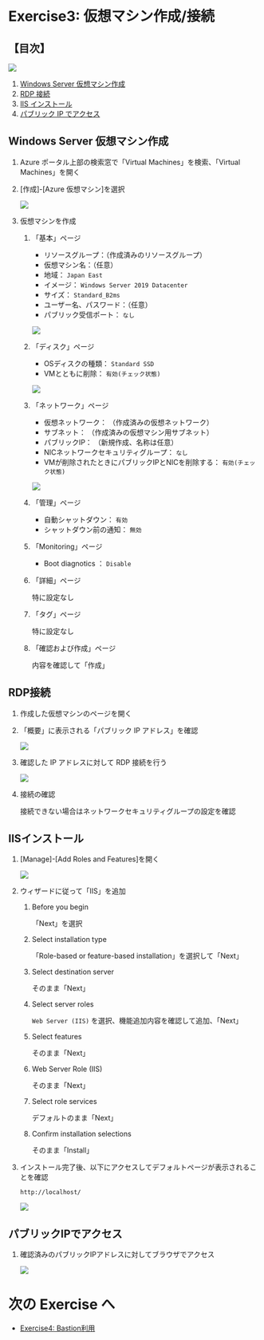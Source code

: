 # Exercise3: 仮想マシン作成/接続

## 【目次】

![](images/ex03-0000-vm.png)

1. [Windows Server 仮想マシン作成](#windows-server-仮想マシン作成)
1. [RDP 接続](#rdp接続)
1. [IIS インストール](#iisインストール)
1. [パブリック IP でアクセス](#パブリックipでアクセス)


## Windows Server 仮想マシン作成

1. Azure ポータル上部の検索窓で「Virtual Machines」を検索、「Virtual Machines」を開く

1. [作成]-[Azure 仮想マシン]を選択

    ![](images/ex03-0101-vm.png)

1. 仮想マシンを作成

    1. 「基本」ページ

        * リソースグループ：（作成済みのリソースグループ）
        * 仮想マシン名：（任意）
        * 地域： `Japan East`
        * イメージ： `Windows Server 2019 Datacenter`
        * サイズ： `Standard_B2ms`
        * ユーザー名、パスワード：（任意）
        * パブリック受信ポート： `なし`

        ![](images/ex03-0102-vm.png)

    1. 「ディスク」ページ

        * OSディスクの種類： `Standard SSD`
        * VMとともに削除： `有効(チェック状態)`

        ![](images/ex03-0103-vm.png)

    1. 「ネットワーク」ページ

        * 仮想ネットワーク： （作成済みの仮想ネットワーク）
        * サブネット： （作成済みの仮想マシン用サブネット）
        * パブリックIP： （新規作成、名称は任意）
        * NICネットワークセキュリティグループ： `なし`
        * VMが削除されたときにパブリックIPとNICを削除する： `有効(チェック状態)`

        ![](images/ex03-0104-vm.png)

    1. 「管理」ページ

        * 自動シャットダウン： `有効`
        * シャットダウン前の通知： `無効`

    1. 「Monitoring」ページ

        * Boot diagnotics ： `Disable`
    
    1. 「詳細」ページ

        特に設定なし

    1. 「タグ」ページ

        特に設定なし

    1. 「確認および作成」ページ

        内容を確認して「作成」


## RDP接続

1. 作成した仮想マシンのページを開く

1. 「概要」に表示される「パブリック IP アドレス」を確認

    ![](images/ex03-0201-vm.png)

1. 確認した IP アドレスに対して RDP 接続を行う

    ![](images/ex03-0202-vm.png)

1. 接続の確認

    接続できない場合はネットワークセキュリティグループの設定を確認

## IISインストール

1. [Manage]-[Add Roles and Features]を開く

    ![](images/ex03-0301-vm.png)

1. ウィザードに従って「IIS」を追加

    1. Before you begin

        「Next」を選択

    1. Select installation type

        「Role-based or feature-based installation」を選択して「Next」

    1. Select destination server

        そのまま「Next」
    
    1. Select server roles

        `Web Server (IIS)` を選択、機能追加内容を確認して追加、「Next」

    1. Select features

        そのまま「Next」

    1. Web Server Role (IIS)

        そのまま「Next」

    1. Select role services

        デフォルトのまま「Next」
    
    1. Confirm installation selections

        そのまま「Install」

  1. インストール完了後、以下にアクセスしてデフォルトページが表示されることを確認

      `http://localhost/`

      ![](images/ex03-0302-vm.png)


## パブリックIPでアクセス

1. 確認済みのパブリックIPアドレスに対してブラウザでアクセス

      ![](images/ex03-0303-vm.png)

# 次の Exercise へ

* [Exercise4: Bastion利用](exercise04.md)
